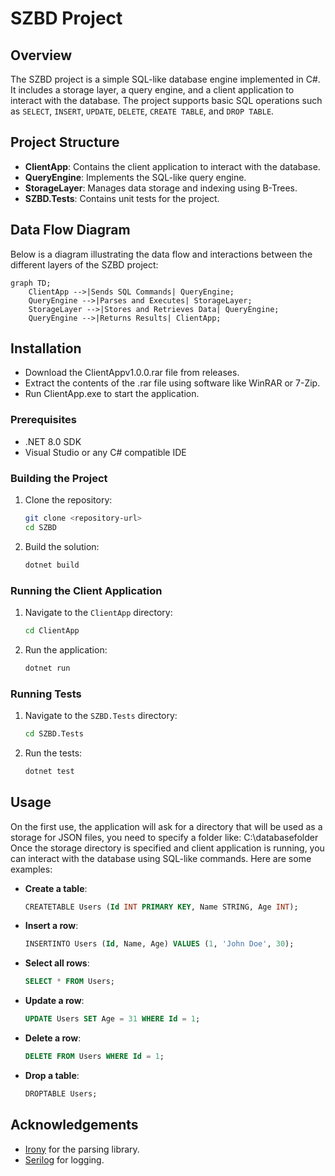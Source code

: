 # SZBD Project

## Overview
The SZBD project is a simple SQL-like database engine implemented in C#. It includes a storage layer, a query engine, and a client application to interact with the database. The project supports basic SQL operations such as `SELECT`, `INSERT`, `UPDATE`, `DELETE`, `CREATE TABLE`, and `DROP TABLE`.

## Project Structure
- **ClientApp**: Contains the client application to interact with the database.
- **QueryEngine**: Implements the SQL-like query engine.
- **StorageLayer**: Manages data storage and indexing using B-Trees.
- **SZBD.Tests**: Contains unit tests for the project.

## Data Flow Diagram
Below is a diagram illustrating the data flow and interactions between the different layers of the SZBD project:

```mermaid
graph TD;
    ClientApp -->|Sends SQL Commands| QueryEngine;
    QueryEngine -->|Parses and Executes| StorageLayer;
    StorageLayer -->|Stores and Retrieves Data| QueryEngine;
    QueryEngine -->|Returns Results| ClientApp;
```

## Installation
- Download the ClientAppv1.0.0.rar file from releases.
- Extract the contents of the .rar file using software like WinRAR or 7-Zip.
- Run ClientApp.exe to start the application.

### Prerequisites
- .NET 8.0 SDK
- Visual Studio or any C# compatible IDE

### Building the Project
1. Clone the repository:
    ```sh
    git clone <repository-url>
    cd SZBD
    ```
2. Build the solution:
    ```sh
    dotnet build
    ```

### Running the Client Application
1. Navigate to the `ClientApp` directory:
    ```sh
    cd ClientApp
    ```
2. Run the application:
    ```sh
    dotnet run
    ```

### Running Tests
1. Navigate to the `SZBD.Tests` directory:
    ```sh
    cd SZBD.Tests
    ```
2. Run the tests:
    ```sh
    dotnet test
    ```

## Usage
On the first use, the application will ask for a directory that will be used as a storage for JSON files, you need to specify a folder like: C:\databasefolder
Once the storage directory is specified and client application is running, you can interact with the database using SQL-like commands. Here are some examples:

- **Create a table**:
    ```sql
    CREATETABLE Users (Id INT PRIMARY KEY, Name STRING, Age INT);
    ```

- **Insert a row**:
    ```sql
    INSERTINTO Users (Id, Name, Age) VALUES (1, 'John Doe', 30);
    ```

- **Select all rows**:
    ```sql
    SELECT * FROM Users;
    ```

- **Update a row**:
    ```sql
    UPDATE Users SET Age = 31 WHERE Id = 1;
    ```

- **Delete a row**:
    ```sql
    DELETE FROM Users WHERE Id = 1;
    ```

- **Drop a table**:
    ```sql
    DROPTABLE Users;
    ```

## Acknowledgements
- [Irony](https://github.com/IronyProject/Irony) for the parsing library.
- [Serilog](https://serilog.net/) for logging.
